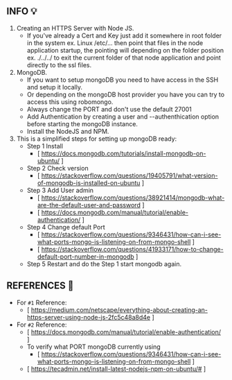 
## INFO :bulb: ##
1. Creating an HTTPS Server with Node JS.
    - If you've already a Cert and Key just add it somewhere in root folder in the system ex. Linux /etc/...
    then point that files in the node application startup, the pointing will depending on the folder position
    ex. ./../../ to exit the current folder of that node application and point directly to the ssl files.
2. MongoDB.
    - If you want to setup mongoDB you need to have access in the SSH and setup it locally.
    - Or depending on the mongoDB host provider you have you can try to access this using robomongo.
    - Always change the PORT and don't use the default 27001 
    - Add Authentication by creating a user and --authenthication option before starting the mongoDB instance.
    - Install the NodeJS and NPM.
3. This is a simplified steps for setting up mongoDB ready:
    - Step 1 Install
        - [ https://docs.mongodb.com/tutorials/install-mongodb-on-ubuntu/ ]
    - Step 2 Check version
        - [ https://stackoverflow.com/questions/19405791/what-version-of-mongodb-is-installed-on-ubuntu ]
    - Step 3 Add User admin
        - [ https://stackoverflow.com/questions/38921414/mongodb-what-are-the-default-user-and-password ]
        - [ https://docs.mongodb.com/manual/tutorial/enable-authentication/ ]
    - Step 4 Change default Port
        - [ https://stackoverflow.com/questions/9346431/how-can-i-see-what-ports-mongo-is-listening-on-from-mongo-shell ]
        - [ https://stackoverflow.com/questions/41933171/how-to-change-default-port-number-in-mongodb ]
    - Step 5 Restart and do the Step 1 start mongodb again.

## REFERENCES :link: ##
- For ``#1`` Reference:
    - [ https://medium.com/netscape/everything-about-creating-an-https-server-using-node-js-2fc5c48a8d4e ]
- For ``#2`` Reference:
    - [ https://docs.mongodb.com/manual/tutorial/enable-authentication/ ]
    - To verify what PORT mongoDB currently using
        - [ https://stackoverflow.com/questions/9346431/how-can-i-see-what-ports-mongo-is-listening-on-from-mongo-shell ]
    - [ https://tecadmin.net/install-latest-nodejs-npm-on-ubuntu/# ]
